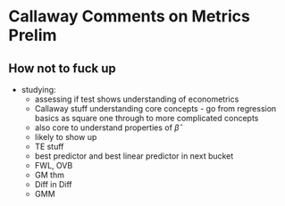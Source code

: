 # Callaway Comments on Metrics Prelim
## How not to fuck up
- studying: 
   - assessing if test shows understanding of econometrics
   - Callaway stuff understanding core concepts - go from regression basics as square one through to more complicated concepts
   - also core to understand properties of $\hat{\beta}$
    - likely to show up
   - TE stuff
   - best predictor and best linear predictor in next bucket
   - FWL, OVB
   - GM thm
   - Diff in Diff
   - GMM
    
